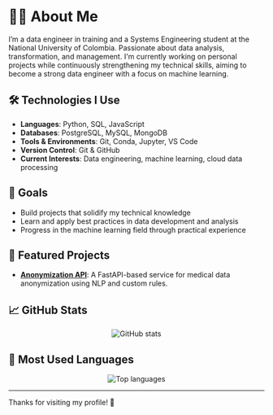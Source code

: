 # 👨‍💻 About Me

I’m a data engineer in training and a Systems Engineering student at the National University of Colombia. Passionate about data analysis, transformation, and management. I'm currently working on personal projects while continuously strengthening my technical skills, aiming to become a strong data engineer with a focus on machine learning.

## 🛠️ Technologies I Use

- **Languages**: Python, SQL, JavaScript  
- **Databases**: PostgreSQL, MySQL, MongoDB
- **Tools & Environments**: Git, Conda, Jupyter, VS Code  
- **Version Control**: Git & GitHub  
- **Current Interests**: Data engineering, machine learning, cloud data processing

## 🚀 Goals

- Build projects that solidify my technical knowledge  
- Learn and apply best practices in data development and analysis  
- Progress in the machine learning field through practical experience  

## 📂 Featured Projects

- [**Anonymization API**](https://github.com/AIMedic-dev/Anonymization_api): A FastAPI-based service for medical data anonymization using NLP and custom rules.

## 📈 GitHub Stats

<p align="center">
  <img src="https://github-readme-stats.vercel.app/api?username=Juramirezlop&show_icons=true&theme=default&hide_title=true" alt="GitHub stats" />
</p>

## 🧠 Most Used Languages

<p align="center">
  <img src="https://github-readme-stats.vercel.app/api/top-langs/?username=Juramirezlop&layout=compact&theme=default" alt="Top languages" />
</p>

---

Thanks for visiting my profile! 👋
